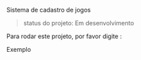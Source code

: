 <he>Sistema de cadastro de jogos</h1>

> status do projeto: Em desenvolvimento

Para rodar este projeto, por favor digite :
<p>Exemplo</p>
